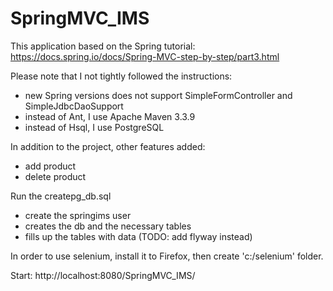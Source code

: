 # SpringMVC_IMS

This application based on the Spring tutorial: https://docs.spring.io/docs/Spring-MVC-step-by-step/part3.html

Please note that I not tightly followed the instructions:
  - new Spring versions does not support SimpleFormController and SimpleJdbcDaoSupport
  - instead of Ant, I use Apache Maven 3.3.9
  - instead of Hsql, I use PostgreSQL
  
In addition to the project, other features added:
  - add product
  - delete product

Run the createpg_db.sql
  - create the springims user
  - creates the db and the necessary tables
  - fills up the tables with data (TODO: add flyway instead)

In order to use selenium, install it to Firefox, then create 'c:/selenium' folder.

 Start:
  http://localhost:8080/SpringMVC_IMS/